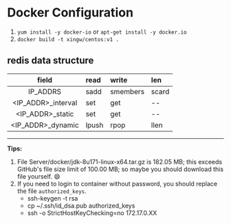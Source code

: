 # Docker Configuration

1. `yum install -y docker-io` or `apt-get install -y docker.io`
2. `docker build -t xingw/centos:v1 .`


## redis data structure
| field | read | write | len |
|:-----:|:-----|:------|:----|
|IP_ADDRS|sadd |smembers|scard|
|<IP_ADDR>_interval|set|get|--|
|<IP_ADDR>_static|set|get|--|
|<IP_ADDR>_dynamic|lpush|rpop|llen|


---

**Tips:**

1. File Server/docker/jdk-8u171-linux-x64.tar.gz is 182.05 MB; this exceeds GitHub's file size limit of 100.00 MB;
so maybe you should download this file yourself. :smile:
2. If you need to login to container without password, you should replace the file `authorized_keys`.
    - ssh-keygen -t rsa
    - cp ~/.ssh/id_dsa.pub authorized_keys
    - ssh -o StrictHostKeyChecking=no 172.17.0.XX
